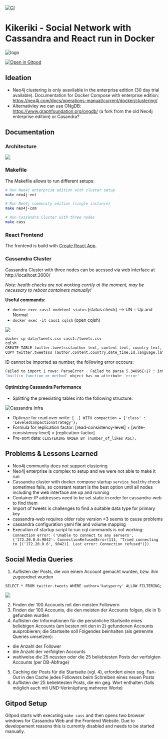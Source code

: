 [![CI](https://github.com/Miracle-Fruit/distributed-nosqldb/actions/workflows/main.yml/badge.svg?branch=main)](https://github.com/Miracle-Fruit/distributed-nosqldb/actions/workflows/main.yml)

# Kikeriki - Social Network with Cassandra and React run in Docker 

![logo](logo.jpg)

[![Open in Gitpod](https://gitpod.io/button/open-in-gitpod.svg)](https://gitpod.io/#https://github.com/Miracle-Fruit/distributed-nosqldb)

## Ideation

* Neo4j clustering is only avavilable in the enterprise edition (30 day trial available). Documentation for Docker Compose with enterprise edition: https://neo4j.com/docs/operations-manual/current/docker/clustering/
* Alternativley we can use ONgDB: https://www.graphfoundation.org/ongdb/ (a fork from the old Neo4j enterprise edition) or Casandra?

## Documentation

### Architecture

![](architecture-infra.png)

### Makefile

The Makefile allows to run different setups:

```bash
# Run Neo4j enterprise edition with cluster setup
make neo4j-ent

# Run Neo4j community edition (single instance)
make neo4j-com

# Run Cassandra Cluster with three nodes
make cass
```

### React Frontend

The frontend is build with [Create React App](https://github.com/facebook/create-react-app).

### Cassandra Cluster

Cassandra Cluster with three nodes can be accssed via web interface at http://localhost:3000/

*Note: health checks are not working corrtly at the moment, may be necessary to reboot containers manually!*

**Useful commands:**
* `docker exec cass1 nodetool status` (status check) --> UN = Up and Normal
* `docker exec -it cass1 cqlsh` (open cqlsh)

![](cassandra-web.png)

```bash
docker cp data/tweets.csv cass1:/tweets.csv
cqlsh
CREATE TABLE twitter.tweetsss(author text, content text, country text, date_time text, id bigint PRIMARY KEY, language text, latitude text, longitude text, number_of_likes text, number_of_shares text);
COPY twitter.tweetsss (author,content,country,date_time,id,language,latitude,longitude,number_of_likes,number_of_shares) FROM 'tweets.csv' WITH DELIMITER=',' AND HEADER=TRUE;
```

ID cannot be imported as number, the following error occours:

```bash
Failed to import 1 rows: ParseError - Failed to parse 5.34896E+17 : invalid literal for int() with base 10: '5.34896E+17',  given up without retries
'builtin_function_or_method' object has no attribute 'error'
```

#### Optimizing Cassandra Performance

* Splitting the preexisting tables into the following structure:

![Cassandra Infra](architecture-cass.png)

* Optimze for read over write: `[..] WITH compaction = {'class' : 'LeveledCompactionStrategy'};`
* Formula for replication factor: [read-consistency-level] + [write-consistency-level] > [replication-factor]
* Pre-sort data: `CLUSTERING ORDER BY (number_of_likes ASC);`

## Problems & Lessons Learned

* Neo4j community does not support clustering
* Neo4j enterprise is complex to setup and we were not able to make it run
* Cassandra cluster with docker compose startup `service_healthy` check sometimes fails, so constant restart is the best option until all nodes including the web interface are up and running
* Container IP addresses need to be set static in order for cassandra-web to find them
* Import of tweets is challenges to find a suitable data type for primary key
* cassandra-web requires older ruby version >3 seems to cause problems
* cassandra configuration yaml file and volume mapping
* Execution of startup script to run cql commands is not working: `Connection error: ('Unable to connect to any servers', {'172.20.0.6:9042': ConnectionRefusedError(111, "Tried connecting to [('172.20.0.6', 9042)]. Last error: Connection refused")})`

## Social Media Queries

1. Auflisten der Posts, die von einem Account gemacht wurden, bzw. ihm zugeordnet wurden

`SELECT * FROM twitter.tweets WHERE author='katyperry' ALLOW FILTERING;`

![](example_query_1.png)

2. Finden der 100 Accounts mit den meisten Followern
3. Finden der 100 Accounts, die den meisten der Accounts folgen, die in 1) gefunden wurden
4. Auflisten der Informationen für die persönliche Startseite eines beliebigen Accounts (am besten mit den in 2) gefundenen Accounts ausprobieren; die Startseite soll Folgendes beinhalten (als getrennte Queries umsetzen):
* die Anzahl der Follower
* die Anzahl der verfolgten Accounts
* wahlweise die 25 neusten oder die 25 beliebtesten Posts der verfolgten Accounts (per DB-Abfrage)
5. Caching der Posts für die Startseite (vgl. 4), erfordert einen sog. Fan-Out in den Cache jedes Followers beim Schreiben eines neuen Posts 
6. Auflisten der 25 beliebtesten Posts, die ein geg. Wort enthalten (falls möglich auch mit UND-Verknüpfung mehrerer Worte)

## Gitpod Setup

Gitpod starts with executing `make cass` and then opens two browser windows for Cassandra Web and the Frontend Website. Due to developement reasons this is currently disabled and needs to be started manually.
